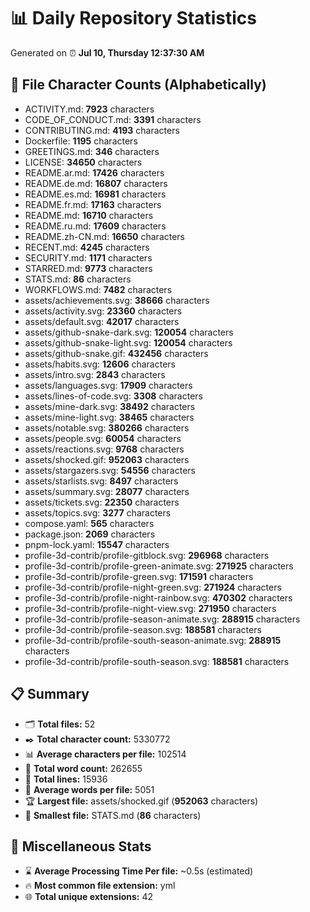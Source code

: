 # 📊 Daily Repository Statistics
Generated on ⏰ **Jul 10, Thursday 12:37:30 AM**

## 📂 File Character Counts (Alphabetically)
- ACTIVITY.md: **7923** characters
- CODE_OF_CONDUCT.md: **3391** characters
- CONTRIBUTING.md: **4193** characters
- Dockerfile: **1195** characters
- GREETINGS.md: **346** characters
- LICENSE: **34650** characters
- README.ar.md: **17426** characters
- README.de.md: **16807** characters
- README.es.md: **16981** characters
- README.fr.md: **17163** characters
- README.md: **16710** characters
- README.ru.md: **17609** characters
- README.zh-CN.md: **16650** characters
- RECENT.md: **4245** characters
- SECURITY.md: **1171** characters
- STARRED.md: **9773** characters
- STATS.md: **86** characters
- WORKFLOWS.md: **7482** characters
- assets/achievements.svg: **38666** characters
- assets/activity.svg: **23360** characters
- assets/default.svg: **42017** characters
- assets/github-snake-dark.svg: **120054** characters
- assets/github-snake-light.svg: **120054** characters
- assets/github-snake.gif: **432456** characters
- assets/habits.svg: **12606** characters
- assets/intro.svg: **2843** characters
- assets/languages.svg: **17909** characters
- assets/lines-of-code.svg: **3308** characters
- assets/mine-dark.svg: **38492** characters
- assets/mine-light.svg: **38465** characters
- assets/notable.svg: **380266** characters
- assets/people.svg: **60054** characters
- assets/reactions.svg: **9768** characters
- assets/shocked.gif: **952063** characters
- assets/stargazers.svg: **54556** characters
- assets/starlists.svg: **8497** characters
- assets/summary.svg: **28077** characters
- assets/tickets.svg: **22350** characters
- assets/topics.svg: **3277** characters
- compose.yaml: **565** characters
- package.json: **2069** characters
- pnpm-lock.yaml: **15547** characters
- profile-3d-contrib/profile-gitblock.svg: **296968** characters
- profile-3d-contrib/profile-green-animate.svg: **271925** characters
- profile-3d-contrib/profile-green.svg: **171591** characters
- profile-3d-contrib/profile-night-green.svg: **271924** characters
- profile-3d-contrib/profile-night-rainbow.svg: **470302** characters
- profile-3d-contrib/profile-night-view.svg: **271950** characters
- profile-3d-contrib/profile-season-animate.svg: **288915** characters
- profile-3d-contrib/profile-season.svg: **188581** characters
- profile-3d-contrib/profile-south-season-animate.svg: **288915** characters
- profile-3d-contrib/profile-south-season.svg: **188581** characters

## 📋 Summary
- 🗂️ **Total files:** 52
- ✒️ **Total character count:** 5330772
- 📊 **Average characters per file:** 102514
- 📝 **Total word count:** 262655
- 🧾 **Total lines:** 15936
- 📐 **Average words per file:** 5051
- 🏆 **Largest file:** assets/shocked.gif (**952063** characters)
- 🥉 **Smallest file:** STATS.md (**86** characters)

## 🌟 Miscellaneous Stats
- ⌛ **Average Processing Time Per file:** ~0.5s (estimated)
- 🔥 **Most common file extension:** yml
- 🌐 **Total unique extensions:** 42
